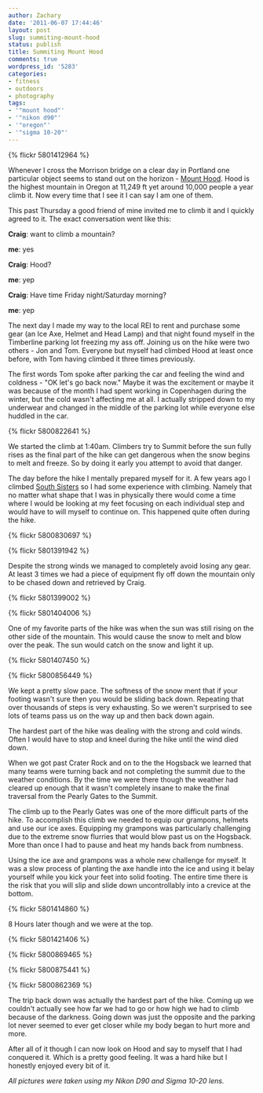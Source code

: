 ```yaml
---
author: Zachary 
date: '2011-06-07 17:44:46'
layout: post
slug: summiting-mount-hood
status: publish
title: Summiting Mount Hood
comments: true
wordpress_id: '5283'
categories:
- fitness
- outdoors
- photography
tags:
- '"mount hood"'
- '"nikon d90"'
- '"oregon"'
- '"sigma 10-20"'
---
```

{% flickr 5801412964 %}

Whenever I cross the Morrison bridge on a clear day in Portland one particular
object seems to stand out on the horizon - [Mount Hood](http://en.wikipedia.org/wiki/Mount_Hood).
Hood is the highest mountain in Oregon at 11,249 ft yet around 10,000 people a year climb it. Now every
time that I see it I can say I am one of them.

This past Thursday a good friend of mine invited me to climb it and I quickly
agreed to it. The exact conversation went like this:

**Craig**: want to climb a mountain? 

**me**: yes 

**Craig**: Hood? 

**me**: yep 

**Craig**: Have time Friday night/Saturday morning?

**me**: yep  

The next day I made my way to the local REI to rent and purchase some gear (an
Ice Axe, Helmet and Head Lamp) and that night found myself in the Timberline
parking lot freezing my ass off. Joining us on the hike were two others - Jon
and Tom. Everyone but myself had climbed Hood at least once before, with Tom
having climbed it three times previously.

The first words Tom spoke after parking the car and feeling the wind and
coldness - "OK let's go back now." Maybe it was the excitement or maybe it was
because of the month I had spent working in Copenhagen during the winter, but
the cold wasn't affecting me at all. I actually stripped down to my underwear
and changed in the middle of the parking lot while everyone else huddled in
the car.

{% flickr 5800822641 %}

We started the climb at 1:40am. Climbers try to Summit before the sun fully
rises as the final part of the hike can get dangerous when the snow begins to
melt and freeze. So by doing it early you attempt to avoid that danger.

The day before the hike I mentally prepared myself for it. A few years ago I
climbed [South Sisters](http://www.flickr.com/photos/zacharyz/sets/72157606145105082/) 
so I had some experience with climbing. Namely that no matter what shape that I was
in physically there would come a time where I would be looking at my feet
focusing on each individual step and would have to will myself to continue on.
This happened quite often during the hike.

{% flickr 5800830697 %}

{% flickr 5801391942 %}

Despite the strong winds we managed to completely avoid losing any gear. At
least 3 times we had a piece of equipment fly off down the mountain only to be
chased down and retrieved by Craig.

{% flickr 5801399002 %}

{% flickr 5801404006 %}

One of my favorite parts of the hike was when the sun was still rising on the
other side of the mountain. This would cause the snow to melt and blow over
the peak. The sun would catch on the snow and light it up.

{% flickr 5801407450 %}

{% flickr 5800856449 %}

We kept a pretty slow pace. The softness of the snow ment that if your footing
wasn't sure then you would be sliding back down. Repeating that over thousands
of steps is very exhausting. So we weren't surprised to see lots of teams pass
us on the way up and then back down again.

The hardest part of the hike was dealing with the strong and cold winds. Often
I would have to stop and kneel during the hike until the wind died down.

When we got past Crater Rock and on to the the Hogsback we learned that many teams were turning back and not
completing the summit due to the weather conditions. By the time we were there
though the weather had cleared up enough that it wasn't completely insane to
make the final traversal from the Pearly Gates to the Summit.

The climb up to the Pearly Gates was one of the more difficult parts of the
hike. To accomplish this climb we needed to equip our grampons, helmets and
use our ice axes. Equipping my grampons was particularly challenging due to
the extreme snow flurries that would blow past us on the Hogsback. More than
once I had to pause and heat my hands back from numbness.

Using the ice axe and grampons was a whole new challenge for myself. It was a
slow process of planting the axe handle into the ice and using it belay
yourself while you kick your feet into solid footing. The entire time there is
the risk that you will slip and slide down uncontrollably into a crevice at
the bottom.

{% flickr 5801414860 %}

8 Hours later though and we were at the top.

{% flickr 5801421406 %}

{% flickr 5800869465 %}

{% flickr 5800875441 %}

{% flickr 5800862369 %}

The trip back down was actually the hardest part of the hike. Coming up we
couldn't actually see how far we had to go or how high we had to climb because
of the darkness. Going down was just the opposite and the parking lot never
seemed to ever get closer while my body began to hurt more and more.

After all of it though I can now look on Hood and say to myself that I had
conquered it. Which is a pretty good feeling. It was a hard hike but I
honestly enjoyed every bit of it.

_All pictures were taken using my Nikon D90 and Sigma 10-20 lens._

